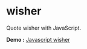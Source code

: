 # wisher
Quote wisher with JavaScript.

**Demo :** [Javascript wisher](https://buddhalimbu.github.io/wisher/index.html)
